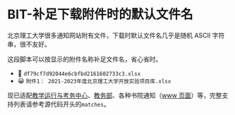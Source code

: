 # BIT-补足下载附件时的默认文件名

北京理工大学很多通知网站附有文件，下载时默认文件名几乎是随机 ASCII 字符串，很不友好。

这段脚本可以按显示的附件名称补足文件名，省心省时。

- 🤢 `df79cf7d92044e6cbfbd2161602733c3.xlsx`
- 😀 `附件1： 2021-2023年度北京理工大学开放实验项目库.xlsx`

现已适配[教学运行与考务中心](https://jxzx.bit.edu.cn/)、[教务部](https://jwb.bit.edu.cn/)、各种书院通知（[www 页面](https://www.bit.edu.cn/)）等，完整支持列表请参考源代码开头的`matches`。
